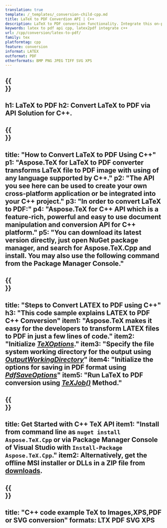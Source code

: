 ```yaml
---
translation: true
template: /_templates/_conversion-child-cpp.md
title: LaTeX to PDF Converdion API | C++ 
description: LaTeX to PDF conversion functionality. Integrate this on-premise C++ library into your project or use cross-platform applications to convert LaTeX to PDF.
keywords: latex to pdf api cpp, latex2pdf integrate c++
url: /cpp/conversion/latex-to-pdf/
family: tex
platformtag: cpp
feature: conversion
informat: LATEX
outformat: PDF
otherformats: BMP PNG JPEG TIFF SVG XPS
---
```


{{<section banner>}}
---
h1: LaTeX to PDF
h2: Convert LaTeX to PDF via API Solution for C++.
---

{{<section overview>}}
---
title: "How to Convert LaTeX to PDF Using C++"
p1: "Aspose.TeX for LaTeX to PDF converter transforms LaTeX file to PDF image with using of any language supported by C++."
p2: "The API you see here can be used to create your own cross-platform application or be integrated into your C++ project."
p3: "In order to convert LaTeX to PDF:"
p4: "Aspose.TeX for C++ API which is a feature-rich, powerful and easy to use document manipulation and conversion API for C++ platform."
p5: "You can download its latest version directly, just open NuGet package manager, and search for Aspose.TeX.Cpp and install. You may also use the following command from the Package Manager Console."
---

{{<section feature1>}}
---
title: "Steps to Convert LATEX to PDF using C++"
h3: "This code sample explains LATEX to PDF C++ Conversion"
item1: "Aspose.TeX makes it easy for the developers to transform LATEX files to PDF in just a few lines of code."
item2: "Initialize [*TeXOptions*](https://reference.aspose.com/tex/cpp/class/aspose.te_x.te_x_options)."
item3: "Specify the file system working directory for the output using [*OutputWorkingDirectory*](https://reference.aspose.com/tex/cpp/class/aspose.te_x.te_x_options#aa4f4ea6dab7db5ba1b40800495f16f63)"
item4: "Initialize the options for saving in PDF format using [*PdfSaveOptions*](https://reference.aspose.com/tex/cpp/class/aspose.te_x.presentation.image.pdf_save_options)"
item5: "Run LaTeX to PDF conversion using [*TeXJob()*](https://reference.aspose.com/tex/cpp/class/aspose.te_x.te_x_job) Method."
---

{{<section feature2>}}
---
title: Get Started with C++ TeX API
item1: "Install from command line as ```nuget install Aspose.TeX.Cpp``` or via Package Manager Console of Visual Studio with ```Install-Package Aspose.TeX.Cpp```."
item2: Alternatively, get the offline MSI installer or DLLs in a ZIP file from [downloads](https://releases.aspose.com/tex/cpp).
---

{{<section widget>}}
---
title: "C++ code example TeX to Images,XPS,PDF or SVG conversion"
formats: LTX PDF SVG XPS
---
